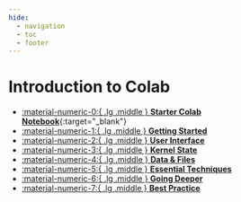 ```yaml
---
hide:
  - navigation
  - toc
  - footer
---
```

# Introduction to Colab

<div class="grid cards" markdown>

-   [:material-numeric-0:{ .lg .middle } __Starter Colab Notebook__](https://colab.research.google.com/github/dataprogpy/code-samples/blob/main/starter_files/01_intro_to_colab.ipynb){:target="_blank"}
- [ :material-numeric-1:{ .lg .middle } __Getting Started__](colab-intro.md) 
- [ :material-numeric-2:{ .lg .middle } __User Interface__](colab-interface.md) 
- [ :material-numeric-3:{ .lg .middle } __Kernel State__](kernel-state.md) 
- [ :material-numeric-4:{ .lg .middle } __Data & Files__](data-files.md) 
- [ :material-numeric-5:{ .lg .middle } __Essential Techniques__](essential-techniques.md) 
- [ :material-numeric-6:{ .lg .middle } __Going Deeper__](going-deeper.md) 
- [ :material-numeric-7:{ .lg .middle } __Best Practice__](best-practice.md) 

</div>